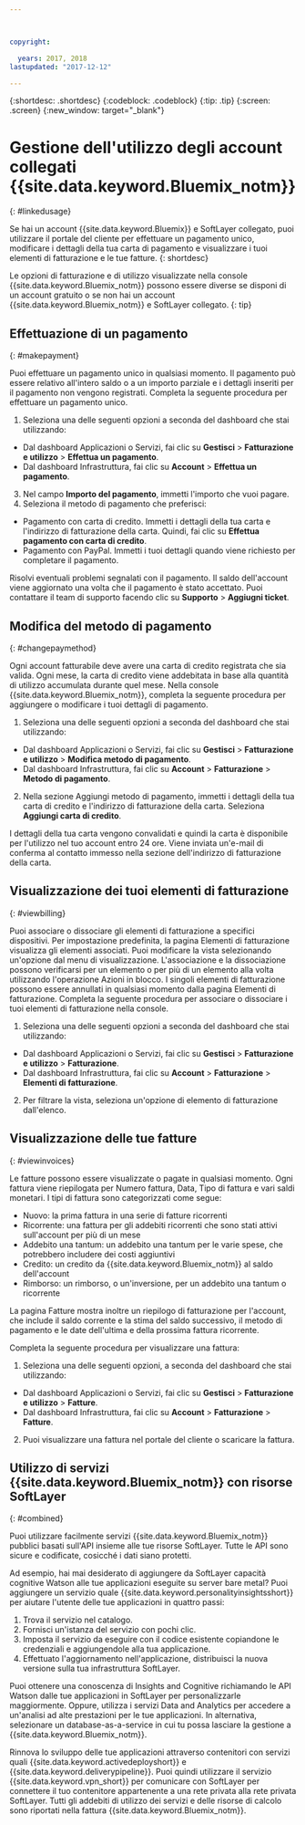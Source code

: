 ```yaml
---



copyright:

  years: 2017, 2018
lastupdated: "2017-12-12"

---
```


{:shortdesc: .shortdesc}
{:codeblock: .codeblock}
{:tip: .tip}
{:screen: .screen}
{:new_window: target="_blank"}

# Gestione dell'utilizzo degli account collegati {{site.data.keyword.Bluemix_notm}}
{: #linkedusage}

Se hai un account {{site.data.keyword.Bluemix}} e SoftLayer collegato, puoi utilizzare il portale del cliente per effettuare un pagamento unico, modificare i dettagli della tua carta di pagamento e visualizzare i tuoi elementi di fatturazione e le tue fatture.
{: shortdesc}

Le opzioni di fatturazione e di utilizzo visualizzate nella console {{site.data.keyword.Bluemix_notm}} possono essere diverse se disponi di un account gratuito o se non hai un account {{site.data.keyword.Bluemix_notm}} e SoftLayer collegato.
{: tip}

## Effettuazione di un pagamento
{: #makepayment}

Puoi effettuare un pagamento unico in qualsiasi momento. Il pagamento può essere relativo all'intero saldo o a un importo parziale e i dettagli inseriti per il pagamento non vengono registrati. Completa la seguente procedura per effettuare un pagamento unico.

1. Seleziona una delle seguenti opzioni a seconda del dashboard che stai utilizzando:   
 * Dal dashboard Applicazioni o Servizi, fai clic su **Gestisci** > **Fatturazione e utilizzo** > **Effettua un pagamento**.  
 * Dal dashboard Infrastruttura, fai clic su **Account** > **Effettua un pagamento**.
3. Nel campo **Importo del pagamento**, immetti l'importo che vuoi pagare.
4. Seleziona il metodo di pagamento che preferisci:
 * Pagamento con carta di credito. Immetti i dettagli della tua carta e l'indirizzo di fatturazione della carta. Quindi, fai clic su **Effettua pagamento con carta di credito**.
 * Pagamento con PayPal. Immetti i tuoi dettagli quando viene richiesto per completare il pagamento.

Risolvi eventuali problemi segnalati con il pagamento. Il saldo dell'account viene aggiornato una volta che il pagamento è stato accettato. Puoi contattare il team di supporto facendo clic su **Supporto** > **Aggiugni ticket**.

## Modifica del metodo di pagamento
{: #changepaymethod}

Ogni account fatturabile deve avere una carta di credito registrata che sia valida. Ogni mese, la carta di credito viene addebitata in base alla quantità di utilizzo accumulata durante quel mese. Nella console {{site.data.keyword.Bluemix_notm}}, completa la seguente procedura per aggiungere o modificare i tuoi dettagli di pagamento.

1. Seleziona una delle seguenti opzioni a seconda del dashboard che stai utilizzando:  
 * Dal dashboard Applicazioni o Servizi, fai clic su **Gestisci** > **Fatturazione e utilizzo** > **Modifica metodo di pagamento**.  
 * Dal dashboard Infrastruttura, fai clic su **Account** > **Fatturazione** > **Metodo di pagamento**.
2. Nella sezione Aggiungi metodo di pagamento, immetti i dettagli della tua carta di credito e l'indirizzo di fatturazione della carta. Seleziona **Aggiungi carta di credito**.

I dettagli della tua carta vengono convalidati e quindi la carta è disponibile per l'utilizzo nel tuo account entro 24 ore. Viene inviata un'e-mail di conferma
al contatto immesso nella sezione dell'indirizzo di fatturazione della carta.

## Visualizzazione dei tuoi elementi di fatturazione
{: #viewbilling}

Puoi associare o dissociare gli elementi di fatturazione a specifici dispositivi. Per impostazione predefinita, la
pagina Elementi di fatturazione visualizza gli elementi associati. Puoi modificare la vista selezionando un'opzione
dal menu di visualizzazione. L'associazione e la dissociazione possono verificarsi per un elemento o per più di un elemento alla volta utilizzando l'operazione Azioni in blocco. I singoli elementi di fatturazione possono essere annullati in qualsiasi momento dalla pagina Elementi di fatturazione. Completa la seguente procedura per associare o dissociare i tuoi elementi di fatturazione nella console.

1. Seleziona una delle seguenti opzioni a seconda del dashboard che stai utilizzando:   
 * Dal dashboard Applicazioni o Servizi, fai clic su **Gestisci** > **Fatturazione e utilizzo** > **Fatturazione**.  
 * Dal dashboard Infrastruttura, fai clic su **Account** > **Fatturazione** > **Elementi di fatturazione**.
2. Per filtrare la vista, seleziona un'opzione di elemento di fatturazione dall'elenco.

## Visualizzazione delle tue fatture
{: #viewinvoices}

Le fatture possono essere visualizzate o pagate in qualsiasi momento. Ogni fattura viene riepilogata per Numero fattura, Data, Tipo di fattura e vari
saldi monetari. I tipi di fattura sono categorizzati come segue:

 *  Nuovo: la prima fattura in una serie di fatture ricorrenti
 *  Ricorrente: una fattura per gli addebiti ricorrenti che sono stati attivi sull'account per più di un mese
 *  Addebito una tantum: un addebito una tantum per le varie spese, che potrebbero includere dei costi aggiuntivi
 *  Credito: un credito da {{site.data.keyword.Bluemix_notm}} al saldo dell'account
 *  Rimborso: un rimborso, o un'inversione, per un addebito una tantum o ricorrente

La pagina Fatture mostra inoltre un riepilogo di fatturazione per l'account, che include il saldo corrente e la stima del saldo successivo,
il metodo di pagamento e le date dell'ultima e della prossima fattura ricorrente.

Completa la seguente procedura per visualizzare una fattura:

1. Seleziona una delle seguenti opzioni, a seconda del dashboard che stai utilizzando:  
 * Dal dashboard Applicazioni o Servizi, fai clic su **Gestisci** > **Fatturazione e utilizzo** > **Fatture**.  
 * Dal dashboard Infrastruttura, fai clic su **Account** > **Fatturazione** > **Fatture**.
2. Puoi visualizzare una fattura nel portale del cliente o scaricare la fattura.

## Utilizzo di servizi {{site.data.keyword.Bluemix_notm}} con risorse SoftLayer
{: #combined}

Puoi utilizzare facilmente servizi {{site.data.keyword.Bluemix_notm}} pubblici basati sull'API insieme alle tue risorse SoftLayer. Tutte le API sono sicure e codificate, cosicché i dati siano protetti.

Ad esempio, hai mai desiderato di aggiungere da SoftLayer capacità cognitive Watson alle tue applicazioni eseguite su server bare metal? Puoi aggiungere un servizio quale {{site.data.keyword.personalityinsightsshort}} per aiutare l'utente delle tue applicazioni in quattro passi:

1. Trova il servizio nel catalogo.
2. Fornisci un'istanza del servizio con pochi clic.
3. Imposta il servizio da eseguire con il codice esistente copiandone le credenziali e aggiungendole alla tua applicazione.
4. Effettuato l'aggiornamento nell'applicazione, distribuisci la nuova versione sulla tua infrastruttura SoftLayer.

Puoi ottenere una conoscenza di Insights and Cognitive richiamando le API Watson dalle tue applicazioni in SoftLayer per personalizzarle maggiormente. Oppure, utilizza i servizi Data and Analytics per accedere a un'analisi ad alte prestazioni per le tue applicazioni. In alternativa, selezionare un database-as-a-service in cui tu possa lasciare la gestione a {{site.data.keyword.Bluemix_notm}}.

Rinnova lo sviluppo delle tue applicazioni attraverso contenitori con servizi quali {{site.data.keyword.activedeployshort}} e {{site.data.keyword.deliverypipeline}}. Puoi quindi utilizzare il servizio {{site.data.keyword.vpn_short}} per comunicare con SoftLayer per connettere il tuo contenitore appartenente a una rete privata alla rete privata SoftLayer. Tutti gli addebiti di utilizzo dei servizi e delle risorse di calcolo sono riportati nella fattura {{site.data.keyword.Bluemix_notm}}.
